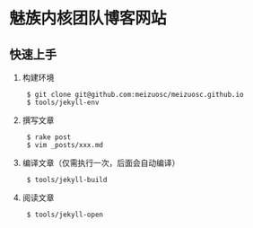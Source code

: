 # 魅族内核团队博客网站

## 快速上手

1. 构建环境

        $ git clone git@github.com:meizuosc/meizuosc.github.io
        $ tools/jekyll-env

2. 撰写文章

        $ rake post
        $ vim _posts/xxx.md

3. 编译文章（仅需执行一次，后面会自动编译）

        $ tools/jekyll-build

4. 阅读文章

        $ tools/jekyll-open
